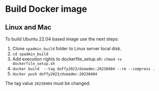 # Build Docker image
## Linux and Mac 
To build Ubuntu 22.04 based image use the next steps:
1. Clone `spadmin_build` folder to Linux server local disk.
2. `cd spadmin_build`
3. Add execution rights to dockerfile_setup.sh: `chmod +x dockerfile_setup.sh`
3. `docker build  --tag doffy2023/dsmadmc:20230404 --rm --compress .`
4. `docker push doffy2023/dsmadmc:20230404`

The tag value `20230404` must be changed.
